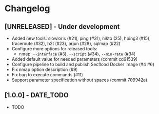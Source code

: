 # Changelog

## [UNRELEASED] - Under development

- Added new tools: slowloris (#21), ping (#31), nikto (25), hping3 (#15),
                   traceroute (#32), h2t (#23), arjun (#28), sqlmap (#22)
- Configure more options for released tools:
    - nmap: `--interface` (#3), `--script` (#34), `--min-rate` (#34)
- Added default value for needed parameters (commit cd61539)
- Configure pipeline to build and publish Secflood Docker image (#4 #6)
- Fix nmap option description (#9)
- Fix bug to execute commands (#11)
- Support parameter specification without spaces (commit 709942a)

## [1.0.0] - DATE_TODO

- TODO

